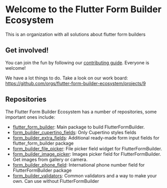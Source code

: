 # Welcome to the Flutter Form Builder Ecosystem

This is an organization with all solutions about flutter form builders

## Get involved!

You can join the fun by following our [contributing guide](https://github.com/flutter-form-builder-ecosystem/.github/blob/main/CONTRIBUTING.md). Everyone is welcome!

We have a lot things to do. Take a look on our work board: https://github.com/orgs/flutter-form-builder-ecosystem/projects/9

## Repositories

The Flutter Form Builder Ecosystem has a number of repositories, some important ones include:

<!-- alphabetical -->
* [flutter_form_builder](https://github.com/flutter-form-builder-ecosystem/flutter_form_builder): Main package to build FlutterFormBuilder.
* [form_builder_cupertino_fields](https://github.com/flutter-form-builder-ecosystem/form_builder_cupertino_fields): Only Cupertino styles fields
* [form_builder_extra_fields](https://github.com/flutter-form-builder-ecosystem/form_builder_extra_fields): Additional ready-made form input fields for flutter_form_builder package
* [form_builder_file_picker](https://github.com/flutter-form-builder-ecosystem/form_builder_file_picker): File picker field widget for FlutterFormBuilder.
* [form_builder_image_picker](https://github.com/flutter-form-builder-ecosystem/form_builder_image_picker): Images picker field for FlutterFormBuilder. Get images from gallery or camera.
* [form_builder_phone_field](https://github.com/flutter-form-builder-ecosystem/form_builder_phone_field): International phone number field for FlutterFormBuilder package
* [form_builder_validators](https://github.com/flutter-form-builder-ecosystem/form_builder_validators): Common validators and a way to make your own. Can use without FlutterFormBuilder
